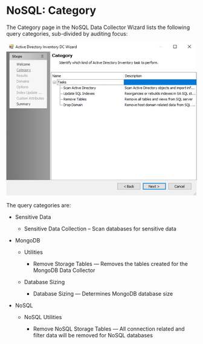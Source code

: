 # NoSQL: Category

The Category page in the NoSQL Data Collector Wizard lists the following query categories, sub-divided by auditing focus:

![NoSQL Data Collector Wizard Category Page](/static/img/product_docs/accessanalyzer/accessanalyzer/enterpriseauditor/admin/datacollector/adinventory/category.png)

The query categories are:

- Sensitive Data

  - Sensitive Data Collection – Scan databases for sensitive data
- MongoDB

  - Utilities

    - Remove Storage Tables — Removes the tables created for the MongoDB Data Collector
  - Database Sizing

    - Database Sizing — Determines MongoDB database size
- NoSQL

  - NoSQL Utilities

    - Remove NoSQL Storage Tables — All connection related and filter data will be removed for NoSQL databases
